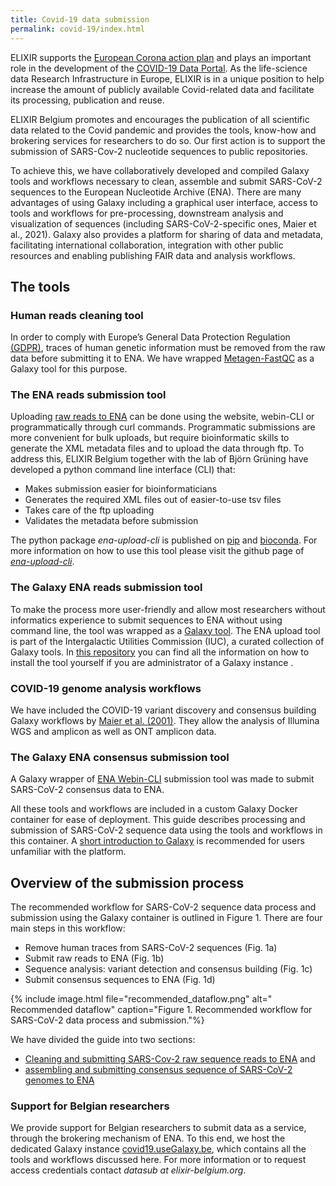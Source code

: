 ```yaml
---
title: Covid-19 data submission
permalink: covid-19/index.html
---
```


ELIXIR supports the [European Corona action plan](https://ec.europa.eu/info/sites/info/files/covid-firsteravscorona_actions.pdf) and plays an important role in the development of the [COVID-19 Data Portal](https://www.covid19dataportal.org). As the life-science data Research Infrastructure in Europe, ELIXIR is in a unique position to help increase the amount of publicly available Covid-related data and facilitate its processing, publication and reuse.

ELIXIR Belgium promotes and encourages the publication of all scientific data related to the Covid  pandemic and provides the tools, know-how and brokering services for researchers to do so. Our first action is to support the submission of SARS-Cov-2 nucleotide sequences to public repositories.

To achieve this, we have collaboratively developed and compiled Galaxy tools and workflows necessary to clean, assemble and submit SARS-CoV-2 sequences to the European Nucleotide Archive (ENA). There are many advantages of using Galaxy including a graphical user interface, access to tools and workflows for pre-processing, downstream analysis and visualization of sequences (including SARS-CoV-2-specific ones, Maier et al., 2021). Galaxy also provides a platform for sharing of data and metadata, facilitating international collaboration, integration with other public resources and enabling publishing FAIR data and analysis workflows.


## The tools
### Human reads cleaning tool
In order to comply with Europe’s General Data Protection Regulation [(GDPR)](https://ec.europa.eu/info/law/law-topic/data-protection/eu-data-protection-rules_en), traces of human genetic information must be removed from the raw data before submitting it to ENA. We have wrapped [Metagen-FastQC](https://github.com/Finn-Lab/Metagen-FastQC) as a Galaxy tool for this purpose.

### The ENA reads submission tool

Uploading [raw reads to ENA](https://ena-docs.readthedocs.io/en/latest/submit/general-guide.html) can be done using the website, webin-CLI or programmatically through curl commands.
Programmatic submissions are more convenient for bulk uploads, but require bioinformatic skills to generate the XML metadata files and to upload the data through ftp.
To address this, ELIXIR Belgium together with the lab of Björn Grüning have developed a python command line interface (CLI) that:
- Makes submission easier for bioinformaticians
- Generates the required XML files out of easier-to-use tsv files
- Takes care of the ftp uploading
- Validates the metadata before submission

The python package *ena-upload-cli* is published on [pip](https://pypi.org/project/ena-upload-cli/) and [bioconda](https://anaconda.org/bioconda/ena-upload-cli). For more information on how to use this tool please visit the github page of *[ena-upload-cli](https://github.com/usegalaxy-eu/ena-upload-cli)*.

### The Galaxy ENA reads submission tool
To make the process more user-friendly and allow most researchers without informatics experience to submit sequences to ENA without using command line, the tool was wrapped as a [Galaxy tool](https://toolshed.g2.bx.psu.edu/view/iuc/ena_upload/382518f24d6d). The ENA upload tool is part of the Intergalactic Utilities Commission (IUC), a curated collection of Galaxy tools. In [this repository](https://github.com/galaxyproject/tools-iuc/tree/master/tools/ena_upload) you can find all the information on how to install the tool yourself if you are administrator of a Galaxy instance .

### COVID-19 genome analysis workflows
We have included the COVID-19 variant discovery and consensus building Galaxy workflows by [Maier et al. (2001)](https://doi.org/10.1101/2021.03.25.437046). They allow the analysis of Illumina WGS and amplicon as well as ONT amplicon data.

### The Galaxy ENA consensus submission tool
A Galaxy wrapper of [ENA Webin-CLI](https://github.com/enasequence/webin-cli) submission tool was made to submit SARS-CoV-2 consensus data to ENA.


All these tools and workflows are included in a custom Galaxy Docker container for ease of deployment. This guide describes processing and submission of SARS-CoV-2 sequence data using the tools and workflows in this container. A [short introduction to Galaxy](https://training.galaxyproject.org/training-material/topics/introduction/tutorials/galaxy-intro-short/tutorial.html) is recommended for users unfamiliar with the platform.


## Overview of the submission process
The recommended workflow for SARS-CoV-2 sequence data process and submission using the Galaxy container is outlined in Figure 1.
There are four main steps in this workflow:
* Remove human traces from SARS-CoV-2 sequences (Fig. 1a)
* Submit raw reads to ENA (Fig. 1b) <!--- footnote with CLI (A tool to submit raw reads to ENA (command line)), also available at usegalaxy.eu--->
* Sequence analysis: variant detection and consensus building (Fig. 1c) <!--- Reference BioRXive paper --->
* Submit consensus sequences to ENA (Fig. 1d) <!--- based on Webin-CLI also available at usegalaxy.eu--->

{% include image.html file="recommended_dataflow.png" alt=" Recommended dataflow" caption="Figure 1. Recommended workflow for SARS-CoV-2 data process and submission."%}


We have divided the guide into two sections:
* [Cleaning and submitting SARS-Cov-2 raw sequence reads to ENA](sarscov2_submission) and
* [assembling and submitting consensus sequence of SARS-CoV-2 genomes to ENA](sarscov2_assembly_submission)


### Support for Belgian researchers

We provide support for Belgian researchers to submit data as a service, through the brokering mechanism of ENA. To this end, we host the dedicated Galaxy instance [covid19.useGalaxy.be](https://covid19.useGalaxy.be), which contains all the tools and workflows discussed here. For more information or to request access credentials contact *datasub at elixir-belgium.org*.



<!---  --->
